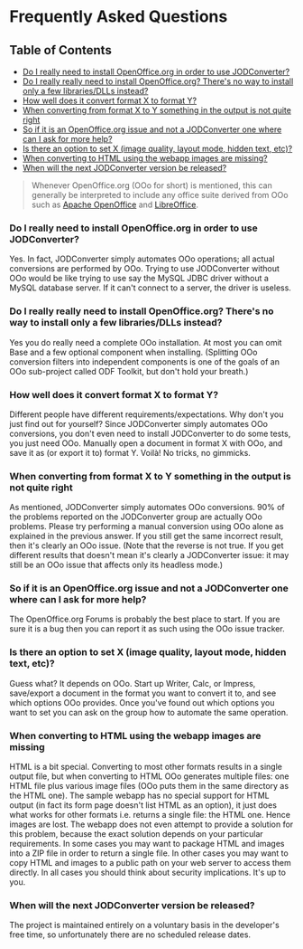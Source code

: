 # Frequently Asked Questions

## Table of Contents

- [Do I really need to install OpenOffice.org in order to use JODConverter?](#do-i-really-need-to-install-openofficeorg-in-order-to-use-jodconverter)
- [Do I really really need to install OpenOffice.org? There's no way to install only a few libraries/DLLs instead?](#do-i-really-really-need-to-install-openofficeorg-theres-no-way-to-install-only-a-few-librariesdlls-instead)
- [How well does it convert format X to format Y?](#how-well-does-it-convert-format-x-to-format-y)
- [When converting from format X to Y something in the output is not quite right](#when-converting-from-format-x-to-y-something-in-the-output-is-not-quite-right)
- [So if it is an OpenOffice.org issue and not a JODConverter one where can I ask for more help?](#so-if-it-is-an-openofficeorg-issue-and-not-a-jodconverter-one-where-can-i-ask-for-more-help)
- [Is there an option to set X \(image quality, layout mode, hidden text, etc\)?](#is-there-an-option-to-set-x-image-quality-layout-mode-hidden-text-etc)
- [When converting to HTML using the webapp images are missing?](#when-converting-to-html-using-the-webapp-images-are-missing)
- [When will the next JODConverter version be released?](#when-will-the-next-jodconverter-version-be-released)

> Whenever OpenOffice.org (OOo for short) is mentioned, this can generally be interpreted to include any office suite derived from OOo such as [Apache OpenOffice](https://www.openoffice.org) and [LibreOffice](https://www.libreoffice.org).

### Do I really need to install OpenOffice.org in order to use JODConverter?

Yes. In fact, JODConverter simply automates OOo operations; all actual conversions are performed by OOo. Trying to use JODConverter without OOo would be like trying to use say the MySQL JDBC driver without a MySQL database server. If it can't connect to a server, the driver is useless.

### Do I really really need to install OpenOffice.org? There's no way to install only a few libraries/DLLs instead?

Yes you do really need a complete OOo installation. At most you can omit Base and a few optional component when installing. (Splitting OOo conversion filters into independent components is one of the goals of an OOo sub-project called ODF Toolkit, but don't hold your breath.)

### How well does it convert format X to format Y?

Different people have different requirements/expectations. Why don't you just find out for yourself? Since JODConverter simply automates OOo conversions, you don't even need to install JODConverter to do some tests, you just need OOo. Manually open a document in format X with OOo, and save it as (or export it to) format Y. Voilà! No tricks, no gimmicks.

### When converting from format X to Y something in the output is not quite right

As mentioned, JODConverter simply automates OOo conversions. 90% of the problems reported on the JODConverter group are actually OOo problems. Please try performing a manual conversion using OOo alone as explained in the previous answer. If you still get the same incorrect result, then it's clearly an OOo issue. (Note that the reverse is not true. If you get different results that doesn't mean it's clearly a JODConverter issue: it may still be an OOo issue that affects only its headless mode.)

### So if it is an OpenOffice.org issue and not a JODConverter one where can I ask for more help?

The OpenOffice.org Forums is probably the best place to start. If you are sure it is a bug then you can report it as such using the OOo issue tracker.

### Is there an option to set X (image quality, layout mode, hidden text, etc)?

Guess what? It depends on OOo. Start up Writer, Calc, or Impress, save/export a document in the format you want to convert it to, and see which options OOo provides. Once you've found out which options you want to set you can ask on the group how to automate the same operation.

### When converting to HTML using the webapp images are missing

HTML is a bit special. Converting to most other formats results in a single output file, but when converting to HTML OOo generates multiple files: one HTML file plus various image files (OOo puts them in the same directory as the HTML one). The sample webapp has no special support for HTML output (in fact its form page doesn't list HTML as an option), it just does what works for other formats i.e. returns a single file: the HTML one. Hence images are lost. The webapp does not even attempt to provide a solution for this problem, because the exact solution depends on your particular requirements. In some cases you may want to package HTML and images into a ZIP file in order to return a single file. In other cases you may want to copy HTML and images to a public path on your web server to access them directly. In all cases you should think about security implications. It's up to you.

### When will the next JODConverter version be released?

The project is maintained entirely on a voluntary basis in the developer's free time, so unfortunately there are no scheduled release dates.

